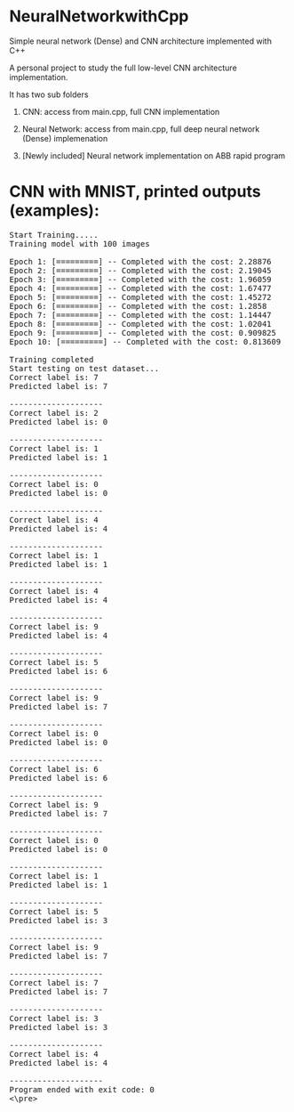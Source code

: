 # NeuralNetworkwithCpp
Simple neural network (Dense) and CNN architecture implemented with C++

A personal project to study the full low-level CNN architecture implementation.


It has two sub folders

1. CNN: access from main.cpp, full CNN implementation

2. Neural Network: access from main.cpp, full deep neural network (Dense) implemenation

3. [Newly included] Neural network implementation on ABB rapid program


# CNN with MNIST, printed outputs (examples):
<pre>
Start Training.....
Training model with 100 images

Epoch 1: [=========] -- Completed with the cost: 2.28876
Epoch 2: [=========] -- Completed with the cost: 2.19045
Epoch 3: [=========] -- Completed with the cost: 1.96059
Epoch 4: [=========] -- Completed with the cost: 1.67477
Epoch 5: [=========] -- Completed with the cost: 1.45272
Epoch 6: [=========] -- Completed with the cost: 1.2858
Epoch 7: [=========] -- Completed with the cost: 1.14447
Epoch 8: [=========] -- Completed with the cost: 1.02041
Epoch 9: [=========] -- Completed with the cost: 0.909825
Epoch 10: [=========] -- Completed with the cost: 0.813609

Training completed
Start testing on test dataset...
Correct label is: 7
Predicted label is: 7

--------------------
Correct label is: 2
Predicted label is: 0

--------------------
Correct label is: 1
Predicted label is: 1

--------------------
Correct label is: 0
Predicted label is: 0

--------------------
Correct label is: 4
Predicted label is: 4

--------------------
Correct label is: 1
Predicted label is: 1

--------------------
Correct label is: 4
Predicted label is: 4

--------------------
Correct label is: 9
Predicted label is: 4

--------------------
Correct label is: 5
Predicted label is: 6

--------------------
Correct label is: 9
Predicted label is: 7

--------------------
Correct label is: 0
Predicted label is: 0

--------------------
Correct label is: 6
Predicted label is: 6

--------------------
Correct label is: 9
Predicted label is: 7

--------------------
Correct label is: 0
Predicted label is: 0

--------------------
Correct label is: 1
Predicted label is: 1

--------------------
Correct label is: 5
Predicted label is: 3

--------------------
Correct label is: 9
Predicted label is: 7

--------------------
Correct label is: 7
Predicted label is: 7

--------------------
Correct label is: 3
Predicted label is: 3

--------------------
Correct label is: 4
Predicted label is: 4

--------------------
Program ended with exit code: 0
<\pre>

